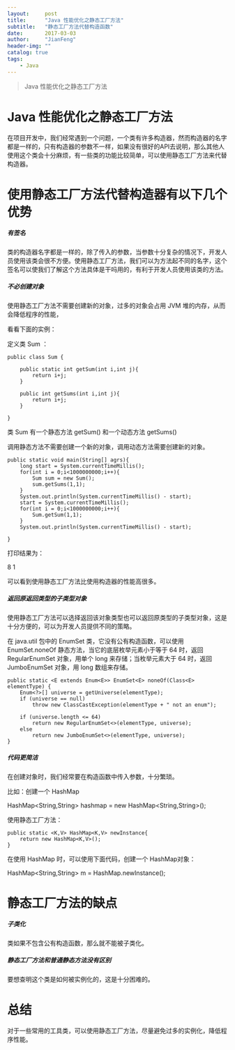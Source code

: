 ```yaml
---
layout:     post
title:      "Java 性能优化之静态工厂方法"
subtitle:   "静态工厂方法代替构造函数"
date:       2017-03-03
author:     "JianFeng"
header-img: ""
catalog: true
tags:
    - Java
---
```


>Java 性能优化之静态工厂方法

# Java 性能优化之静态工厂方法

在项目开发中，我们经常遇到一个问题，一个类有许多构造器，然而构造器的名字都是一样的，只有构造器的参数不一样，如果没有很好的API去说明，那么其他人使用这个类会十分麻烦，有一些类的功能比较简单，可以使用静态工厂方法来代替构造器。



# 使用静态工厂方法代替构造器有以下几个优势



##### 有签名

类的构造器名字都是一样的，除了传入的参数，当参数十分复杂的情况下，开发人员使用该类会很不方便。使用静态工厂方法，我们可以为方法起不同的名字，这个签名可以使我们了解这个方法具体是干吗用的，有利于开发人员使用该类的方法。



##### 不必创建对象 

使用静态工厂方法不需要创建新的对象，过多的对象会占用 JVM 堆的内存，从而会降低程序的性能，





看看下面的实例：

定义类 Sum ：

```
public class Sum {

    public static int getSum(int i,int j){
        return i+j;
    }

    public int getSums(int i,int j){
        return i+j;
    }

}
```

类 Sum 有一个静态方法 getSum() 和一个动态方法 getSums() 

调用静态方法不需要创建一个新的对象，调用动态方法需要创建新的对象。



```
public static void main(String[] agrs){
    long start = System.currentTimeMillis();
    for(int i = 0;i<1000000000;i++){
        Sum sum = new Sum();
        sum.getSums(1,1);
    }
    System.out.println(System.currentTimeMillis() - start);
    start = System.currentTimeMillis();
    for(int i = 0;i<1000000000;i++){
        Sum.getSum(1,1);
    }
    System.out.println(System.currentTimeMillis() - start);

}
```



打印结果为：

8
1

可以看到使用静态工厂方法比使用构造器的性能高很多。



##### 返回原返回类型的子类型对象

使用静态工厂方法可以选择返回该对象类型也可以返回原类型的子类型对象，这是十分方便的，可以为开发人员提供不同的策略。



在 java.util 包中的 EnumSet 类，它没有公有构造函数，可以使用 EnumSet.noneOf 静态方法，当它的底层枚举元素小于等于 64 时，返回 RegularEnumSet 对象，用单个 long 来存储；当枚举元素大于 64 时，返回 JumboEnumSet 对象，用 long 数组来存储。

```
public static <E extends Enum<E>> EnumSet<E> noneOf(Class<E> elementType) {
    Enum<?>[] universe = getUniverse(elementType);
    if (universe == null)
        throw new ClassCastException(elementType + " not an enum");

    if (universe.length <= 64)
        return new RegularEnumSet<>(elementType, universe);
    else
        return new JumboEnumSet<>(elementType, universe);
}
```



##### 代码更简洁

在创建对象时，我们经常要在构造函数中传入参数，十分繁琐。

比如：创建一个 HashMap

HashMap<String,String> hashmap = new HashMap<String,String>();

使用静态工厂方法：

```
public static <K,V> HashMap<K,V> newInstance{
    return new HashMap<K,V>();
}
```

在使用 HashMap 时，可以使用下面代码，创建一个 HashMap对象：

HashMap<String,String> m = HashMap.newInstance();

# 静态工厂方法的缺点

##### 子类化

类如果不包含公有构造函数，那么就不能被子类化。

##### 静态工厂方法和普通静态方法没有区别

要想查明这个类是如何被实例化的，这是十分困难的。



# 总结

对于一些常用的工具类，可以使用静态工厂方法，尽量避免过多的实例化，降低程序性能。















